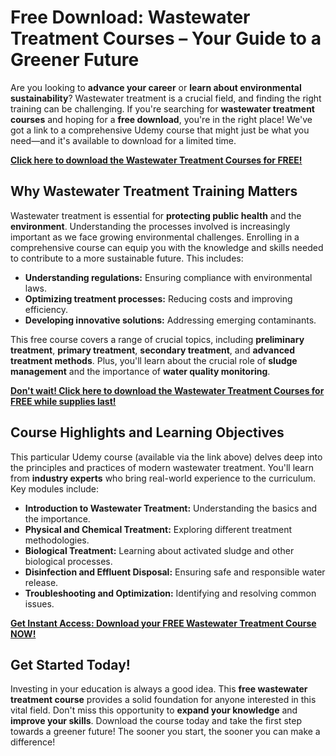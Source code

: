 # Free Download: Wastewater Treatment Courses – Your Guide to a Greener Future

Are you looking to **advance your career** or **learn about environmental sustainability**? Wastewater treatment is a crucial field, and finding the right training can be challenging. If you're searching for **wastewater treatment courses** and hoping for a **free download**, you're in the right place! We've got a link to a comprehensive Udemy course that might just be what you need—and it's available to download for a limited time.

[**Click here to download the Wastewater Treatment Courses for FREE!**](https://udemywork.com/wastewater-treatment-courses)

## Why Wastewater Treatment Training Matters

Wastewater treatment is essential for **protecting public health** and the **environment**. Understanding the processes involved is increasingly important as we face growing environmental challenges. Enrolling in a comprehensive course can equip you with the knowledge and skills needed to contribute to a more sustainable future. This includes:

*   **Understanding regulations:** Ensuring compliance with environmental laws.
*   **Optimizing treatment processes:** Reducing costs and improving efficiency.
*   **Developing innovative solutions:** Addressing emerging contaminants.

This free course covers a range of crucial topics, including **preliminary treatment**, **primary treatment**, **secondary treatment**, and **advanced treatment methods**. Plus, you'll learn about the crucial role of **sludge management** and the importance of **water quality monitoring**.

[**Don't wait! Click here to download the Wastewater Treatment Courses for FREE while supplies last!**](https://udemywork.com/wastewater-treatment-courses)

## Course Highlights and Learning Objectives

This particular Udemy course (available via the link above) delves deep into the principles and practices of modern wastewater treatment. You'll learn from **industry experts** who bring real-world experience to the curriculum. Key modules include:

*   **Introduction to Wastewater Treatment:** Understanding the basics and the importance.
*   **Physical and Chemical Treatment:** Exploring different treatment methodologies.
*   **Biological Treatment:** Learning about activated sludge and other biological processes.
*   **Disinfection and Effluent Disposal:** Ensuring safe and responsible water release.
*   **Troubleshooting and Optimization:** Identifying and resolving common issues.

[**Get Instant Access: Download your FREE Wastewater Treatment Course NOW!**](https://udemywork.com/wastewater-treatment-courses)

## Get Started Today!

Investing in your education is always a good idea. This **free wastewater treatment course** provides a solid foundation for anyone interested in this vital field. Don't miss this opportunity to **expand your knowledge** and **improve your skills**. Download the course today and take the first step towards a greener future! The sooner you start, the sooner you can make a difference!
